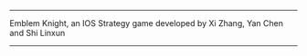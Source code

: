******************************************************************************************

Emblem Knight, an IOS Strategy game developed by Xi Zhang, Yan Chen and Shi Linxun


******************************************************************************************
